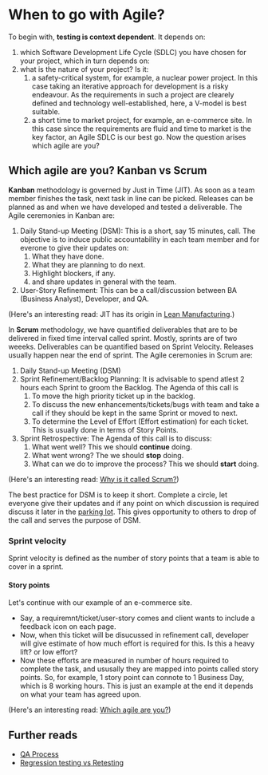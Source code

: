 # When to go with Agile?

To begin with, **testing is context dependent**. It depends on:
1. which Software Development Life Cycle (SDLC) you have chosen for your project, which in turn depends on:
2. what is the nature of your project? Is it:
    1. a safety-critical system, for example, a nuclear power project. In this case taking an iterative approach for development is a risky endeavour. As the requirements in such a project are clearely defined and technology well-established, here, a V-model is best suitable.
    2. a short time to market project, for example, an e-commerce site. In this case since the requirements are fluid and time to market is the key factor, an Agile SDLC is our best go. Now the question arises which agile are you?

## Which agile are you? Kanban vs Scrum

**Kanban** methodology is governed by Just in Time (JIT). As soon as a team member finishes the task, next task in line can be picked. Releases can be planned as and when we have developed and tested a deliverable. The Agile ceremonies in Kanban are:
1. Daily Stand-up Meeting (DSM): This is a short, say 15 minutes, call. The objective is to induce public accountability in each team member and for everone to give their updates on:
    1. What they have done.
    2. What they are planning to do next.
    3. Highlight blockers, if any.
    4. and share updates in general with the team.
3. User-Story Refinement: This can be a call/discussion between BA (Business Analyst), Developer, and QA.

(Here's an interesting read: JIT has its origin in [Lean Manufacturing](https://en.wikipedia.org/wiki/Lean_manufacturing).)

In **Scrum** methodology, we have quantified deliverables that are to be delivered in fixed time interval called sprint. Mostly, sprints are of two weeeks. Deliverables can be quantified based on Sprint Velocity. Releases usually happen near the end of sprint. The Agile ceremonies in Scrum are:
1. Daily Stand-up Meeting (DSM)
2. Sprint Refinement/Backlog Planning: It is advisable to spend atlest 2 hours each Sprint to groom the Backlog. The Agenda of this call is
    1. To move the high priority ticket up in the backlog.
    2. To discuss the new enhancements/tickets/bugs with team and take a call if they should be kept in the same Sprint or moved to next.
    3. To determine the Level of Effort (Effort estimation) for each ticket. This is usually done in terms of Story Points.
4. Sprint Retrospective: The Agenda of this call is to discuss:
    1. What went well? This we should **continue** doing.
    2. What went wrong? The we should **stop** doing.
    3. What can we do to improve the process? This we should **start** doing.

(Here's an interesting read: [Why is it called Scrum?](https://dzone.com/articles/scrum-whats-in-a-name))

The best practice for DSM is to keep it short. Complete a circle, let everyone give their updates and if any point on which discussion is required discuss it later in the [parking lot](https://www.wrike.com/agile-guide/faq/what-is-parking-lot-in-agile/). This gives opportunity to others to drop of the call and serves the purpose of DSM.

### Sprint velocity

Sprint velocity is defined as the number of story points that a team is able to cover in a sprint.

#### Story points

Let's continue with our example of an e-commerce site. 
- Say, a requiremnt/ticket/user-story comes and client wants to include a feedback icon on each page. 
- Now, when this ticket will be disucussed in refinement call, developer will give estimate of how much effort is required for this. Is this a heavy lift? or low effort? 
- Now these efforts are measured in number of hours required to complete the task, and ususally they are mapped into points called story points. So, for example, 1 story point can connote to 1 Business Day, which is 8 working hours. This is just an example at the end it depends on what your team has agreed upon.

(Here's an interesting read: [Which agile are you?](https://www.atlassian.com/agile/kanban/kanban-vs-scrum))

## Further reads

- [QA Process](QA_process/README.md)
- [Regression testing vs Retesting](regression_and_retesting/README.md)
